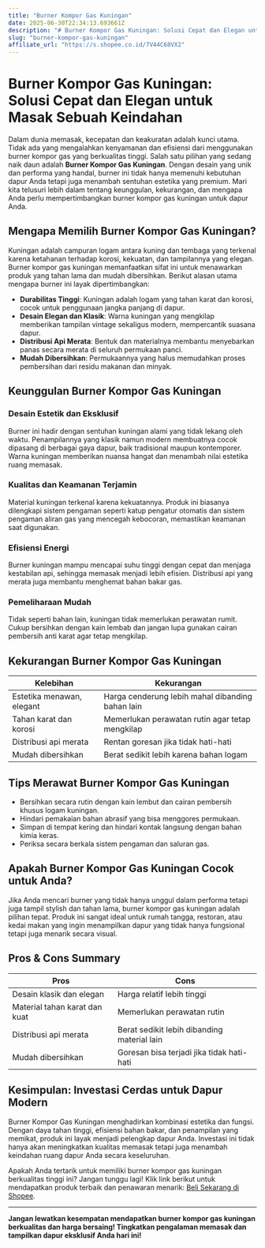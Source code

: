 ```yaml
---
title: "Burner Kompor Gas Kuningan"
date: 2025-06-30T22:34:13.693661Z
description: "# Burner Kompor Gas Kuningan: Solusi Cepat dan Elegan untuk Masak Sebuah Keindahan..."
slug: "burner-kompor-gas-kuningan"
affiliate_url: "https://s.shopee.co.id/7V44C68VX2"
---
```

# Burner Kompor Gas Kuningan: Solusi Cepat dan Elegan untuk Masak Sebuah Keindahan

Dalam dunia memasak, kecepatan dan keakuratan adalah kunci utama. Tidak ada yang mengalahkan kenyamanan dan efisiensi dari menggunakan burner kompor gas yang berkualitas tinggi. Salah satu pilihan yang sedang naik daun adalah **Burner Kompor Gas Kuningan**. Dengan desain yang unik dan performa yang handal, burner ini tidak hanya memenuhi kebutuhan dapur Anda tetapi juga menambah sentuhan estetika yang premium. Mari kita telusuri lebih dalam tentang keunggulan, kekurangan, dan mengapa Anda perlu mempertimbangkan burner kompor gas kuningan untuk dapur Anda.

## Mengapa Memilih Burner Kompor Gas Kuningan?

Kuningan adalah campuran logam antara kuning dan tembaga yang terkenal karena ketahanan terhadap korosi, kekuatan, dan tampilannya yang elegan. Burner kompor gas kuningan memanfaatkan sifat ini untuk menawarkan produk yang tahan lama dan mudah dibersihkan. Berikut alasan utama mengapa burner ini layak dipertimbangkan:

- **Durabilitas Tinggi**: Kuningan adalah logam yang tahan karat dan korosi, cocok untuk penggunaan jangka panjang di dapur.
- **Desain Elegan dan Klasik**: Warna kuningan yang mengkilap memberikan tampilan vintage sekaligus modern, mempercantik suasana dapur.
- **Distribusi Api Merata**: Bentuk dan materialnya membantu menyebarkan panas secara merata di seluruh permukaan panci.
- **Mudah Dibersihkan**: Permukaannya yang halus memudahkan proses pembersihan dari residu makanan dan minyak.

## Keunggulan Burner Kompor Gas Kuningan

### Desain Estetik dan Eksklusif

Burner ini hadir dengan sentuhan kuningan alami yang tidak lekang oleh waktu. Penampilannya yang klasik namun modern membuatnya cocok dipasang di berbagai gaya dapur, baik tradisional maupun kontemporer. Warna kuningan memberikan nuansa hangat dan menambah nilai estetika ruang memasak.

### Kualitas dan Keamanan Terjamin

Material kuningan terkenal karena kekuatannya. Produk ini biasanya dilengkapi sistem pengaman seperti katup pengatur otomatis dan sistem pengaman aliran gas yang mencegah kebocoran, memastikan keamanan saat digunakan.

### Efisiensi Energi

Burner kuningan mampu mencapai suhu tinggi dengan cepat dan menjaga kestabilan api, sehingga memasak menjadi lebih efisien. Distribusi api yang merata juga membantu menghemat bahan bakar gas.

### Pemeliharaan Mudah

Tidak seperti bahan lain, kuningan tidak memerlukan perawatan rumit. Cukup bersihkan dengan kain lembab dan jangan lupa gunakan cairan pembersih anti karat agar tetap mengkilap.

## Kekurangan Burner Kompor Gas Kuningan

| Kelebihan                            | Kekurangan                                 |
|--------------------------------------|--------------------------------------------|
| Estetika menawan, elegant          | Harga cenderung lebih mahal dibanding bahan lain |
| Tahan karat dan korosi            | Memerlukan perawatan rutin agar tetap mengkilap |
| Distribusi api merata               | Rentan goresan jika tidak hati-hati       |
| Mudah dibersihkan                   | Berat sedikit lebih karena bahan logam   |

## Tips Merawat Burner Kompor Gas Kuningan

- Bersihkan secara rutin dengan kain lembut dan cairan pembersih khusus logam kuningan.
- Hindari pemakaian bahan abrasif yang bisa menggores permukaan.
- Simpan di tempat kering dan hindari kontak langsung dengan bahan kimia keras.
- Periksa secara berkala sistem pengaman dan saluran gas.

## Apakah Burner Kompor Gas Kuningan Cocok untuk Anda?

Jika Anda mencari burner yang tidak hanya unggul dalam performa tetapi juga tampil stylish dan tahan lama, burner kompor gas kuningan adalah pilihan tepat. Produk ini sangat ideal untuk rumah tangga, restoran, atau kedai makan yang ingin menampilkan dapur yang tidak hanya fungsional tetapi juga menarik secara visual.

## Pros & Cons Summary

| **Pros**                               | **Cons**                                         |
|----------------------------------------|--------------------------------------------------|
| Desain klasik dan elegan             | Harga relatif lebih tinggi                     |
| Material tahan karat dan kuat        | Memerlukan perawatan rutin                     |
| Distribusi api merata                | Berat sedikit lebih dibanding material lain  |
| Mudah dibersihkan                    | Goresan bisa terjadi jika tidak hati-hati   |

## Kesimpulan: Investasi Cerdas untuk Dapur Modern

Burner Kompor Gas Kuningan menghadirkan kombinasi estetika dan fungsi. Dengan daya tahan tinggi, efisiensi bahan bakar, dan penampilan yang memikat, produk ini layak menjadi pelengkap dapur Anda. Investasi ini tidak hanya akan meningkatkan kualitas memasak tetapi juga menambah keindahan ruang dapur Anda secara keseluruhan.

Apakah Anda tertarik untuk memiliki burner kompor gas kuningan berkualitas tinggi ini? Jangan tunggu lagi! Klik link berikut untuk mendapatkan produk terbaik dan penawaran menarik: [Beli Sekarang di Shopee](https://s.shopee.co.id/7V44C68VX2).

---

**Jangan lewatkan kesempatan mendapatkan burner kompor gas kuningan berkualitas dan harga bersaing! Tingkatkan pengalaman memasak dan tampilkan dapur eksklusif Anda hari ini!**